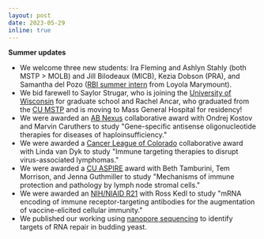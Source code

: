 ```yaml
---
layout: post
date: 2023-05-29
inline: true
---
```


**Summer updates**

- We welcome three new students: Ira Fleming and Ashlyn Stahly (both MSTP > MOLB) and Jill Bilodeaux (MICB), Kezia Dobson (PRA), and Samantha del Pozo ([RBI summer intern](https://medschool.cuanschutz.edu/rbi/training-and-education/summer-internship-program/about) from Loyola Marymount).
- We bid farewell to Saylor Strugar, who is joining the [University of Wisconsin](https://ipib.wisc.edu/) for graduate school and Rachel Ancar, who graduated from the [CU MSTP](https://medschool.cuanschutz.edu/mstp) and is moving to Mass General Hospital for residency!
- We were awarded an [AB Nexus](https://www.cu.edu/ab-nexus/ab-nexus-grant-awardees) collaborative award with Ondrej Kostov and Marvin Caruthers to study "Gene-specific antisense oligonucleotide therapies for diseases of haploinsufficiency."
- We were awarded a [Cancer League of Colorado](https://www.cancerleague.org/) collaborative award with Linda van Dyk to study "Immune targeting therapies to disrupt virus-associated lymphomas."
- We were awarded a [CU ASPIRE](https://research.cuanschutz.edu/research-ppg/cu-anschutz-som-programmatic-incubator-for-research-(cu-aspire)-program) award with Beth Tamburini, Tem Morrison, and Jenna Guthmiller to study "Mechanisms of immune protection and pathology by lymph node stromal cells."
- We were awarded an [NIH/NIAID R21](https://reporter.nih.gov/search/RzmDYkaaM0qOb3JTwvzbLw/project-details/10508093) with Ross Kedl to study "mRNA encoding of immune receptor-targeting antibodies for the augmentation of vaccine-elicited cellular immunity."
- We published our working using [nanopore sequencing](https://pubmed.ncbi.nlm.nih.gov/36854608/) to identify targets of RNA repair in budding yeast.